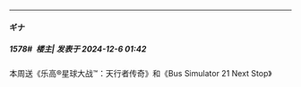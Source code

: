 ﻿
*****

####  ギナ  
##### 1578#         楼主| 发表于 2024-12-6 01:42

本周送《乐高®星球大战™：天行者传奇》和《Bus Simulator 21 Next Stop》


